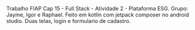 Trabalho FIAP Cap 15 - Full Stack - Atividade 2 - Plataforma ESG.
Grupo: Jayme, Igor e Raphael. Feito em kotlin com jetpack composer no android studio.
Duas telas, login e formulario de cadastro.
